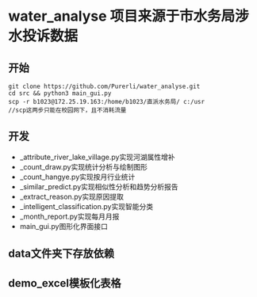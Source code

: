 # water_analyse 项目来源于市水务局涉水投诉数据
## 开始
```
git clone https://github.com/Purerli/water_analyse.git
cd src && python3 main_gui.py
scp -r b1023@172.25.19.163:/home/b1023/直派水务局/ c:/usr
//scp这两步只能在校园网下，且不消耗流量
```
## 开发
+ _attribute_river_lake_village.py实现河湖属性增补
+ _count_draw.py实现统计分析与绘制图形
+ _count_hangye.py实现按月行业统计
+ _similar_predict.py实现相似性分析和趋势分析报告
+ _extract_reason.py实现原因提取
+ _intelligent_classification.py实现智能分类
+ _month_report.py实现每月月报
+ main_gui.py图形化界面接口
## data文件夹下存放依赖
## demo_excel模板化表格
